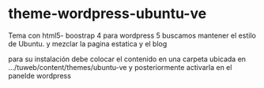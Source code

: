 # theme-wordpress-ubuntu-ve
Tema  con html5- boostrap 4 para wordpress 5
buscamos mantener el estilo de Ubuntu. y mezclar la pagina estatica y el blog 


para su instalación debe colocar el contenido en una carpeta ubicada en
.../tuweb/content/themes/ubuntu-ve
y posteriormente activarla en el panelde wordpress

